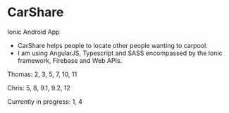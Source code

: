 # CarShare
Ionic Android App

* CarShare helps people to locate other people wanting to carpool.
* I am using AngularJS, Typescript and SASS encompassed by the Ionic framework, Firebase and Web APIs.

Thomas: 2, 3, 5, 7, 10, 11

Chris: 5, 8, 9.1, 9.2, 12

Currently in progress: 1, 4

